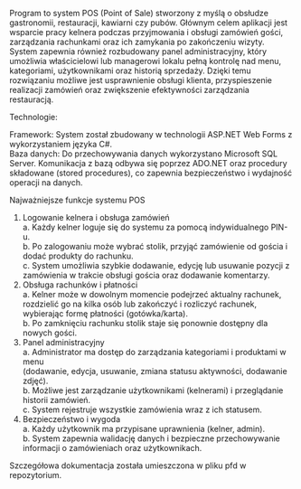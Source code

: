 Program to system POS (Point of Sale) stworzony z myślą o obsłudze gastronomii, 
restauracji, kawiarni czy pubów. Głównym celem aplikacji jest wsparcie pracy kelnera podczas 
przyjmowania i obsługi zamówień gości, zarządzania rachunkami oraz ich zamykania po zakończeniu 
wizyty. System zapewnia również rozbudowany panel administracyjny, który umożliwia 
właścicielowi lub managerowi lokalu pełną kontrolę nad menu, kategoriami, użytkownikami oraz 
historią sprzedaży. Dzięki temu rozwiązaniu możliwe jest usprawnienie obsługi klienta, 
przyspieszenie realizacji zamówień oraz zwiększenie efektywności zarządzania restauracją.

Technologie:  

Framework: System został zbudowany w technologii ASP.NET Web Forms z wykorzystaniem języka C#.  
Baza danych: Do przechowywania danych wykorzystano Microsoft SQL Server. Komunikacja z bazą 
odbywa się poprzez ADO.NET oraz procedury składowane (stored procedures), co zapewnia 
bezpieczeństwo i wydajność operacji na danych.  

Najważniejsze funkcje systemu POS  
1. Logowanie kelnera i obsługa zamówień  
a. Każdy kelner loguje się do systemu za pomocą indywidualnego PIN-u.  
b. Po zalogowaniu może wybrać stolik, przyjąć zamówienie od gościa i dodać produkty 
do rachunku.  
c. System umożliwia szybkie dodawanie, edycję lub usuwanie pozycji z zamówienia w trakcie obsługi gościa oraz dodawanie komentarzy.  
2. Obsługa rachunków i płatności  
a. Kelner może w dowolnym momencie podejrzeć aktualny rachunek, rozdzielić go na 
kilka osób lub zakończyć i rozliczyć rachunek, wybierając formę płatności 
(gotówka/karta).  
b. Po zamknięciu rachunku stolik staje się ponownie dostępny dla nowych gości.  
3. Panel administracyjny  
a. Administrator ma dostęp do zarządzania kategoriami i produktami w menu   
(dodawanie, edycja, usuwanie, zmiana statusu aktywności, dodawanie zdjęć).  
b. Możliwe jest zarządzanie użytkownikami (kelnerami) i przeglądanie historii zamówień.  
c. System rejestruje wszystkie zamówienia wraz z ich statusem.  
4. Bezpieczeństwo i wygoda  
a. Każdy użytkownik ma przypisane uprawnienia (kelner, admin).  
b. System zapewnia walidację danych i bezpieczne przechowywanie informacji o 
zamówieniach oraz użytkownikach.

Szczegółowa dokumentacja została umieszczona w pliku pfd w repozytorium.
